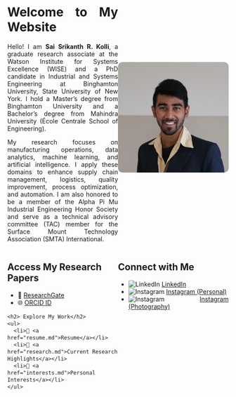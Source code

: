 <div style="display: flex; align-items: center; justify-content: space-between;">
  
  <div style="flex: 1; text-align: justify;">
    <h1>Welcome to My Website</h1>
    <p>
      Hello! I am <strong>Sai Srikanth R. Kolli</strong>, a graduate research associate at the Watson Institute for Systems Excellence (WISE) and a PhD candidate in Industrial and Systems Engineering at Binghamton University, State University of New York.
      I hold a Master’s degree from Binghamton University and a Bachelor’s degree from Mahindra University (École Centrale School of Engineering).
    </p>
    <p>
      My research focuses on manufacturing operations, data analytics, machine learning, and artificial intelligence. I apply these domains to enhance supply chain management, logistics, quality improvement, process optimization, and automation.
      I am also honored to be a member of the Alpha Pi Mu Industrial Engineering Honor Society and serve as a technical advisory committee (TAC) member for the Surface Mount Technology Association (SMTA) International.
    </p>
  </div>

  <div style="flex: 1; text-align: right;">
    <img src="images/linkedin.png" alt="Sai Srikanth R. Kolli" width="400" style="border-radius: 10px;">
  </div>

</div>
<div style="display: flex; justify-content: space-between; align-items: flex-start;">

  <!-- Left Section -->
  <div style="flex: 1; text-align: left;">
    <h2> Access My Research Papers</h2>
    <ul>
      <li>📖 <a href="https://www.researchgate.net/lab/Srikanth-R-Kollis-CTAC-Innovation-Lab-Sai-Srikanth-Reddy-Kolli">ResearchGate</a></li>
      <li>🌐 <a href="https://orcid.org/0009-0005-2196-9632">ORCID ID</a></li>
    </ul>

    <h2> Explore My Work</h2>
    <ul>
      <li>📄 <a href="resume.md">Resume</a></li>
      <li>🔬 <a href="research.md">Current Research Highlights</a></li>
      <li>🎨 <a href="interests.md">Personal Interests</a></li>
    </ul>
  </div>

  <!-- Right Section -->
  <div style="flex: 1; text-align: justify;">
    <h2> Connect with Me</h2>
    <ul>
      <li>
        <img src="https://cdn-icons-png.flaticon.com/512/174/174857.png" alt="LinkedIn" width="16">
        <a href="https://www.linkedin.com/in/srikanth-r-kolli/">LinkedIn</a>
      </li>
      <li>
        <img src="https://cdn-icons-png.flaticon.com/512/2111/2111463.png" alt="Instagram" width="16">
        <a href="https://www.instagram.com/srikanthr_kolli">Instagram (Personal)</a>
      </li>
      <li>
        <img src="https://cdn-icons-png.flaticon.com/512/2111/2111463.png" alt="Instagram" width="16">
        <a href="https://www.instagram.com/shotsbytac">Instagram (Photography)</a>
      </li>
    </ul>
  </div>
</div>
